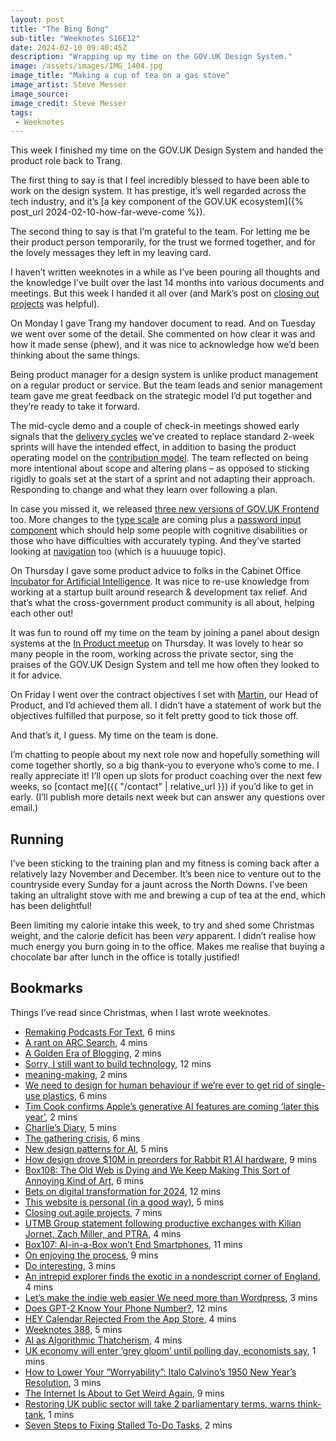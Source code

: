 ```yaml
---
layout: post
title: "The Bing Bong"
sub-title: "Weeknotes S16E12"
date: 2024-02-10 09:40:45Z
description: "Wrapping up my time on the GOV.‌UK Design System."
image: /assets/images/IMG_1404.jpg
image_title: "Making a cup of tea on a gas stove"
image_artist: Steve Messer
image_source:
image_credit: Steve Messer
tags:
 - Weeknotes
---
```


This week I finished my time on the GOV.‌UK Design System and handed the product role back to Trang. 

The first thing to say is that I feel incredibly blessed to have been able to work on the design system. It has prestige, it’s well regarded across the tech industry, and it’s [a key component of the GOV.‌UK ecosystem]({% post_url 2024-02-10-how-far-weve-come %}). 

The second thing to say is that I’m grateful to the team. For letting me be their product person temporarily, for the trust we formed together, and for the lovely messages they left in my leaving card.

I haven’t written weeknotes in a while as I’ve been pouring all thoughts and the knowledge I’ve built over the last 14 months into various documents and meetings. But this week I handed it all over (and Mark’s post on [closing out projects](https://markdalgarno.medium.com/closing-out-agile-projects-aaa65f672388) was helpful).

On Monday I gave Trang my handover document to read. And on Tuesday we went over some of the detail. She commented on how clear it was and how it made sense (phew), and it was nice to acknowledge how we’d been thinking about the same things. 

Being product manager for a design system is unlike product management on a regular product or service. But the team leads and senior management team gave me great feedback on the strategic model I’d put together and they’re ready to take it forward.

The mid-cycle demo and a couple of check-in meetings showed early signals that the [delivery cycles](https://team-playbook.design-system.service.gov.uk/how-we-work/delivery-cycle/) we’ve created to replace standard 2-week sprints will have the intended effect, in addition to basing the product operating model on the [contribution model](https://team-playbook.design-system.service.gov.uk/how-we-work/contribution-model/). The team reflected on being more intentional about scope and altering plans – as opposed to sticking rigidly to goals set at the start of a sprint and not adapting their approach. Responding to change and what they learn over following a plan.

In case you missed it, we released [three new versions of GOV.‌UK Frontend](https://github.com/alphagov/govuk-frontend/releases) too. More changes to the [type scale](https://github.com/alphagov/govuk-design-system/issues/2289) are coming plus a [password input component](https://github.com/alphagov/govuk-design-system/issues/3454) which should help some people with cognitive disabilities or those who have difficulties with accurately typing. And they’ve started looking at [navigation](https://github.com/alphagov/govuk-design-system/issues/3457) too (which is a huuuuge topic).

On Thursday I gave some product advice to folks in the Cabinet Office [Incubator for Artificial Intelligence](https://ai.gov.uk). It was nice to re-use knowledge from working at a startup built around research & development tax relief. And that’s what the cross-government product community is all about, helping each other out!

It was fun to round off my time on the team by joining a panel about design systems at the [In Product meetup](https://www.linkedin.com/feed/update/urn:li:activity:7161713127577890817/) on Thursday. It was lovely to hear so many people in the room, working across the private sector, sing the praises of the GOV.‌UK Design System and tell me how often they looked to it for advice.

On Friday I went over the contract objectives I set with [Martin](https://www.martinlugton.com), our Head of Product, and  I’d achieved them all. I didn’t have a statement of work but the objectives fulfilled that purpose, so it felt pretty good to tick those off. 

And that’s it, I guess. My time on the team is done.

I’m chatting to people about my next role now and hopefully something will come together shortly, so a big thank-you to everyone who’s come to me. I really appreciate it! I’ll open up slots for product coaching over the next few weeks, so [contact me]({{ "/contact" | relative_url }}) if you’d like to get in early. (I’ll publish more details next week but can answer any questions over email.)

## Running 

I’ve been sticking to the training plan and my fitness is coming back after a relatively lazy November and December. It’s been nice to venture out to the countryside every Sunday for a jaunt across the North Downs. I’ve been taking an ultralight stove with me and brewing a cup of tea at the end, which has been delightful!

Been limiting my calorie intake this week, to try and shed some Christmas weight, and the calorie deficit has been _very_ apparent. I didn’t realise how much energy you burn going in to the office. Makes me realise that buying a chocolate bar after lunch in the office is totally justified!

## Bookmarks

Things I’ve read since Christmas, when I last wrote weeknotes.

- [Remaking Podcasts For Text](https://tedium.co/2024/02/06/rss-creator-economy-rethink/), 6 mins
- [A rant on ARC Search](https://manuelmoreale.com/@/page/cdXJ5HNGVkqYrnRN), 4 mins
- [A Golden Era of Blogging](https://blog.jim-nielsen.com/2024/golden-era-blogging/), 2 mins
- [Sorry, I still want to build technology](https://redeem-tomorrow.com/sorry-i-still-want-to-build-technology), 12 mins
- [meaning-making](https://jarche.com/2024/02/meaning-making/), 2 mins
- [We need to design for human behaviour if we’re ever to get rid of single-use plastics](https://www.dezeen.com/2024/01/24/packaging-design-recycling-single-use-plastic-human-behaviour-matt-millington-opinion/), 6 mins
- [Tim Cook confirms Apple’s generative AI features are coming ‘later this year’](https://www.theverge.com/2024/2/1/24058647/apple-ceo-tim-cook-teases-generative-ai-iphone), 2 mins
- [Charlie’s Diary](http://www.antipope.org/charlie/blog-static/2022/09/i-cant-even.html), 5 mins
- [The gathering crisis](http://www.antipope.org/charlie/blog-static/2022/08/the-gathering-crisis.html), 6 mins
- [New design patterns for AI](https://medium.com/writing-by-if/new-design-patterns-for-ai-b37f4ff060ba?source=rss----d5b13bdf0ba5---4), 5 mins
- [How design drove $10M in preorders for Rabbit R1 AI hardware](https://www.fastcompany.com/91013196/how-design-drove-10m-in-pre-orders-for-rabbit-r1-ai-hardware), 9 mins
- [Box108: The Old Web is Dying and We Keep Making This Sort of Annoying Kind of Art](https://blog.tobiasrevell.com/2024/01/31/box108-the-old-web-is-dying-and-we-keep-making-this-sort-of-annoying-kind-of-art/), 6 mins
- [Bets on digital transformation for 2024](https://benholliday.com/2024/01/21/bets-on-digital-transformation-for-2024/), 12 mins
- [This website is personal (in a good way)](https://dav-idc.com/this-website-is-personal/), 5 mins
- [Closing out agile projects](https://markdalgarno.medium.com/closing-out-agile-projects-aaa65f672388), 7 mins
- [UTMB Group statement following productive exchanges with Kilian Jornet, Zach Miller, and PTRA](https://montblanc.utmb.world/en/news/official-statement), 4 mins
- [Box107: AI-in-a-Box won’t End Smartphones](https://blog.tobiasrevell.com/2024/01/24/box107-ai-in-a-box-wont-end-smartphones/), 11 mins
- [On enjoying the process](https://manuelmoreale.com/@/page/2QT4GBm1LwjmoflN), 9 mins
- [Do interesting](https://demotive.com/posts/2023/10/02/do-interesting/), 3 mins
- [An intrepid explorer finds the exotic in a nondescript corner of England](https://on.ft.com/3SfvYd3), 4 mins
- [Let’s make the indie web easier We need more than Wordpress](https://gilest.org/indie-easy.html), 3 mins
- [Does GPT-2 Know Your Phone Number?](https://bair.berkeley.edu/blog/2020/12/20/lmmem/), 12 mins
- [HEY Calendar Rejected From the App Store](https://mjtsai.com/blog/2024/01/05/hey-calendar-rejected-from-the-app-store/), 4 mins
- [Weeknotes 388](https://rogerswannell.com/weeknotes/weeknotes-388/), 5 mins
- [AI as Algorithmic Thatcherism](https://danmcquillan.org/ai_thatcherism.html), 4 mins
- [UK economy will enter ‘grey gloom’ until polling day, economists say](https://on.ft.com/3ScxFYR), 1 mins
- [How to Lower Your “Worryability”: Italo Calvino’s 1950 New Year’s Resolution](https://www.themarginalian.org/2014/01/02/italo-calvino-worryability-new-years-resolution/), 3 mins
- [The Internet Is About to Get Weird Again](https://www.rollingstone.com/culture/culture-commentary/internet-future-about-to-get-weird-1234938403/), 9 mins
- [Restoring UK public sector will take 2 parliamentary terms, warns think-tank](https://on.ft.com/3S0AWdq), 1 mins
- [Seven Steps to Fixing Stalled To-Do Tasks](https://randsinrepose.com/archives/seven-steps-to-fixing-stalled-to-do-tasks/), 2 mins